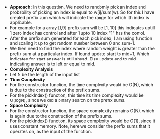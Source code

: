 * **Approach:** In this question, We need to randomly pick an index and probability of picking an index is equal to w[i]/sum(w). So for this I have created prefix sum which will indicate the range for which ith index is applicable.
* For example for a array [1,9] prefix sum will be [1, 10] this indicates uptill 1 zero index has control and after 1 upto 10 index "1" has the contol.
* After the prefix sum generated for each pick index, I am using function and scaling it up to get random number between 0 and sum-1.
* We then need to find the index where random weight is greater than the prefix sum at a particular index. If found update start to mid+1, Which indicates for start answer is still ahead. Else update end to mid indicating answer is to left or equal to mid.
​
* **Complexity Analysis**
​
* Let N be the length of the input list.
​
* **Time Complexity**
​
* For the constructor function, the time complexity would be O(N), which is due to the construction of the prefix sums.
​
* For the pickIndex() function, this time its time complexity would be O(logN), since we did a binary search on the prefix sums.
​
* **Space Complexity**
​
* For the constructor function, the space complexity remains O(N), which is again due to the construction of the prefix sums.
​
* For the pickIndex() function, its space complexity would be O(1), since it uses constant memory. Note, here we consider the prefix sums that it operates on, as the input of the function.